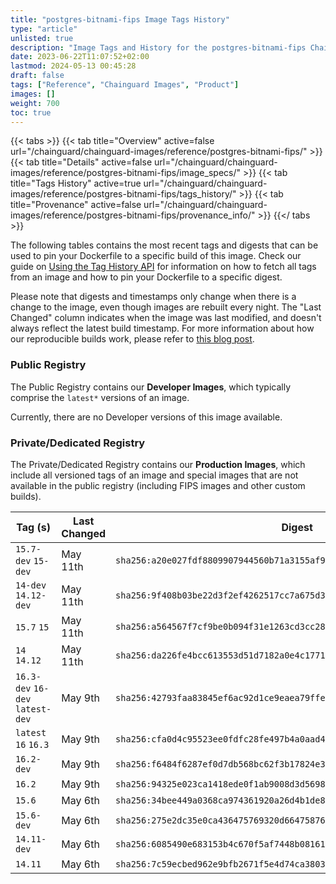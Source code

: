 ```yaml
---
title: "postgres-bitnami-fips Image Tags History"
type: "article"
unlisted: true
description: "Image Tags and History for the postgres-bitnami-fips Chainguard Image"
date: 2023-06-22T11:07:52+02:00
lastmod: 2024-05-13 00:45:28
draft: false
tags: ["Reference", "Chainguard Images", "Product"]
images: []
weight: 700
toc: true
---
```


{{< tabs >}}
{{< tab title="Overview" active=false url="/chainguard/chainguard-images/reference/postgres-bitnami-fips/" >}}
{{< tab title="Details" active=false url="/chainguard/chainguard-images/reference/postgres-bitnami-fips/image_specs/" >}}
{{< tab title="Tags History" active=true url="/chainguard/chainguard-images/reference/postgres-bitnami-fips/tags_history/" >}}
{{< tab title="Provenance" active=false url="/chainguard/chainguard-images/reference/postgres-bitnami-fips/provenance_info/" >}}
{{</ tabs >}}

The following tables contains the most recent tags and digests that can be used to pin your Dockerfile to a specific build of this image. Check our guide on [Using the Tag History API](/chainguard/chainguard-images/using-the-tag-history-api/) for information on how to fetch all tags from an image and how to pin your Dockerfile to a specific digest.

Please note that digests and timestamps only change when there is a change to the image, even though images are rebuilt every night. The "Last Changed" column indicates when the image was last modified, and doesn't always reflect the latest build timestamp. For more information about how our reproducible builds work, please refer to [this blog post](https://www.chainguard.dev/unchained/reproducing-chainguards-reproducible-image-builds).

### Public Registry
The Public Registry contains our **Developer Images**, which typically comprise the `latest*` versions of an image.

Currently, there are no Developer versions of this image available.

### Private/Dedicated Registry
The Private/Dedicated Registry contains our **Production Images**, which include all versioned tags of an image and special images that are not available in the public registry (including FIPS images and other custom builds).

| Tag (s)                           | Last Changed | Digest                                                                    |
|-----------------------------------|--------------|---------------------------------------------------------------------------|
|  `15.7-dev` `15-dev`              | May 11th     | `sha256:a20e027fdf8809907944560b71a3155af9a614e9615b97fa85f9b4e119fa0c4b` |
|  `14-dev` `14.12-dev`             | May 11th     | `sha256:9f408b03be22d3f2ef4262517cc7a675d33970a3713ac768ce3054c672c8758a` |
|  `15.7` `15`                      | May 11th     | `sha256:a564567f7cf9be0b094f31e1263cd3cc28ba6d4324e0e61549b5d8a140865668` |
|  `14` `14.12`                     | May 11th     | `sha256:da226fe4bcc613553d51d7182a0e4c17710fe90d9012097b886e363ae51f72b3` |
|  `16.3-dev` `16-dev` `latest-dev` | May 9th      | `sha256:42793faa83845ef6ac92d1ce9eaea79ffe586e2650a8b53958d66cad00df6b9a` |
|  `latest` `16` `16.3`             | May 9th      | `sha256:cfa0d4c95523ee0fdfc28fe497b4a0aad4943ba7afc681b82e6985c9229ab4bc` |
|  `16.2-dev`                       | May 9th      | `sha256:f6484f6287ef0d7db568bc62f3b17824e3b4a4c6fae39cfeb973de7254ad808d` |
|  `16.2`                           | May 9th      | `sha256:94325e023ca1418ede0f1ab9008d3d569801c64ce6379c9c14c7b85a8c081865` |
|  `15.6`                           | May 6th      | `sha256:34bee449a0368ca974361920a26d4b1de87be7d249d286b131d9cdabce9da2ce` |
|  `15.6-dev`                       | May 6th      | `sha256:275e2dc35e0ca436475769320d664758763c3776a10cbff44d7ca7a42287425d` |
|  `14.11-dev`                      | May 6th      | `sha256:6085490e683153b4c670f5af7448b08161aaad4c47b96267ab99bac344cb8b65` |
|  `14.11`                          | May 6th      | `sha256:7c59ecbed962e9bfb2671f5e4d74ca380301de5f0caaa8b5914a934d4be4596c` |


